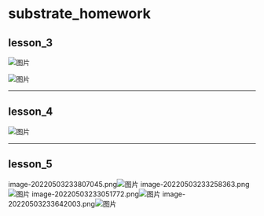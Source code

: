 # substrate_homework

## lesson_3
![图片](https://user-images.githubusercontent.com/25261896/162398756-9ef89c3a-8b40-4bbb-be89-895d54569a16.png)

![图片](https://user-images.githubusercontent.com/25261896/162398935-e184bad6-a136-4d6f-88d6-03843e335e86.png)

***

## lesson_4
![图片](https://user-images.githubusercontent.com/25261896/163518341-68361f9d-8907-4fef-abb9-b91b27bb4e38.png)

***

## lesson_5
image-20220503233807045.png![图片](https://user-images.githubusercontent.com/25261896/166496843-90b71f22-c837-4550-b630-123fd6a432e5.png)
image-20220503233258363.png![图片](https://user-images.githubusercontent.com/25261896/166496966-5e8b9e1b-a45e-4377-9c4e-5cfe4d991152.png)
image-20220503233051772.png![图片](https://user-images.githubusercontent.com/25261896/166497015-9b977e8d-1925-4fc7-9eca-9b00c0de8aca.png)
image-20220503233642003.png![图片](https://user-images.githubusercontent.com/25261896/166497067-24d8081e-1df0-47f1-9ffb-3d2646e7cabb.png)
